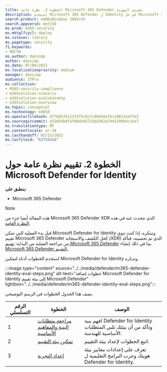 ```yaml
---
title: الخطوة 2. نظرة عامة Microsoft 365 Defender تقييم الهوية
description: استخدم Microsoft 365 Defender ل Identity في حل Microsoft 365 Defender XDR. خطوات لتقييم Microsoft 365 Defender الهوية بما في ذلك المتطلبات وتمكين أو تنشيط التقييم، إعداد التجربة أو الاختبار.
search.product: eADQiWindows 10XVcnh
search.appverid: met150
ms.prod: m365-security
ms.mktglfcycl: deploy
ms.sitesec: library
ms.pagetype: security
f1.keywords:
- NOCSH
ms.author: dansimp
author: dansimp
ms.date: 07/09/2021
ms.localizationpriority: medium
manager: dansimp
audience: ITPro
ms.collection:
- M365-security-compliance
- m365solution-scenario
- m365solution-evalutatemtp
- m365solution-overview
ms.topic: conceptual
ms.technology: m365d
ms.openlocfilehash: d77bb5f61127475c8c7c00e58af6c19013aaffe2
ms.sourcegitcommit: d32654bdfaf08de45715dd362a7d42199bdc1ee7
ms.translationtype: MT
ms.contentlocale: ar-SA
ms.lasthandoff: 03/23/2022
ms.locfileid: "63755416"
---
```

# <a name="step-2-evaluate-microsoft-defender-for-identity-overview"></a>الخطوة 2. تقييم نظرة عامة حول Microsoft Defender for Identity


**ينطبق على:**
- Microsoft 365 Defender

> [!NOTE]
> هذه المقالة أيضا جزء من Microsoft 365 Defender XDR الذي نتحدث عنه في هذه [النظرة العامة](eval-overview.md).

 قبل بدء العملية التي تمكن Microsoft Defender for Identity وتبتكره، إذا كنت تنوي تقييم Microsoft 365 Defender كحل الكشف والاستجابة *(XDR)* الذي تم تحسينه، فتأكد من مراجعة العملية من البداية: [تقييم Microsoft 365 Defender](eval-overview.md) بما في ذلك إنشاء [ Microsoft 365 Defender التقييم.](eval-create-eval-environment.md)
<br>

استخدم الخطوات أدناه لتمكين Microsoft Defender for Identity وتدياره.

:::image type="content" source="../../media/defender/m365-defender-identity-eval-steps.png" alt-text="خطوات إضافة Microsoft Defender for Identity إلى بيئة تقييم Microsoft Defender" lightbox="../../media/defender/m365-defender-identity-eval-steps.png":::

يصف هذا الجدول الخطوات في الرسم التوضيحي.

| الرقم التسلسلي|الخطوة  |الوصف  |
|---------|---------|---------|
|1|[مراجعة متطلبات البنية والمفاهيم الأساسية](eval-defender-identity-architecture.md)    | افهم بنية Defender for Identity وتأكد من أن بيئتك تلبي المتطلبات الأساسية للهندسة.       |
|2|[تمكين بيئة التقييم](eval-defender-identity-enable-eval.md)     |   اتبع الخطوات لإعداد بيئة التقييم.      |
|3|[إعداد التجربة](eval-defender-identity-pilot.md)     |   تعرف على إعدادات معايير بيئة هويتك وجرب البرامج التعليمية ل Defender for Identity.     |
